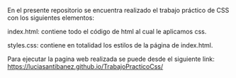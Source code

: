 En el presente repositorio se encuentra realizado el trabajo práctico de CSS con los siguientes elementos:

index.html: contiene todo el código de html al cual le aplicamos css.

styles.css: contiene en totalidad los estilos de la página de index.html.

Para ejecutar la pagina web realizada se puede desde el siguiente link: https://luciasantibanez.github.io/TrabajoPracticoCss/
